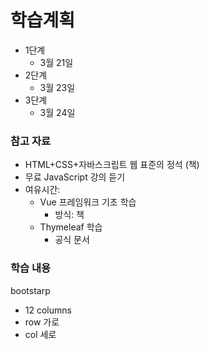 # 학습계획

- 1단계
  - 3월 21일
- 2단계
  - 3월 23일
- 3단계
  - 3월 24일

### 참고 자료
- HTML+CSS+자바스크립트 웹 표준의 정석 (책)
- 무료 JavaScript 강의 듣기
- 여유시간:
  - Vue 프레임워크 기초 학습
    - 방식: 책 
  - Thymeleaf 학습
    - 공식 문서

### 학습 내용
bootstarp
- 12 columns
- row 가로 
- col 세로
